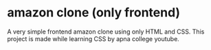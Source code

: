 # amazon clone (only frontend)

A very simple frontend amazon clone using only HTML and CSS.
This project is made while learning CSS by apna college youtube.
